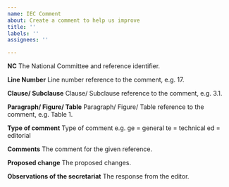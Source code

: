 ```yaml
---
name: IEC Comment
about: Create a comment to help us improve
title: ''
labels: ''
assignees: ''

---
```


**NC**
The National Committee and reference identifier. 

**Line Number**
Line number reference to the comment, e.g. 17.

**Clause/ Subclause**
Clause/ Subclause reference to the comment, e.g. 3.1.

**Paragraph/ Figure/ Table**
Paragraph/ Figure/ Table reference to the comment, e.g. Table 1.

**Type of comment**
Type of comment e.g. ge = general te = technical 	ed = editorial 

**Comments**
The comment for the given reference.

**Proposed change**
The proposed changes.

**Observations of the secretariat**
The response from the editor.
